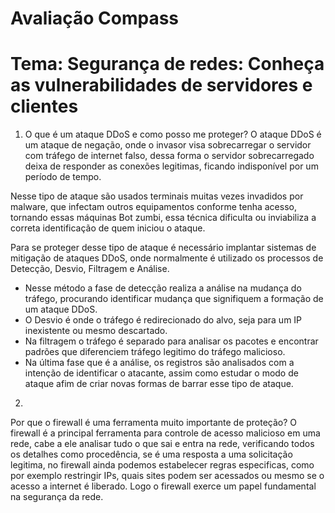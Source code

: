 # Avaliação Compass

# Tema: Segurança de redes: Conheça as vulnerabilidades de servidores e clientes 
1. O que é um ataque DDoS e como posso me proteger?
O ataque DDoS é um ataque de negação, onde o invasor visa sobrecarregar o servidor com tráfego de internet falso, dessa forma o servidor sobrecarregado deixa de responder as conexões legitimas, ficando indisponível por um período de tempo.

Nesse tipo de ataque são usados terminais muitas vezes invadidos por malware, que infectam outros equipamentos conforme tenha acesso, tornando essas máquinas Bot zumbi, essa técnica dificulta ou inviabiliza a correta identificação de quem iniciou o ataque.

Para se proteger desse tipo de ataque é necessário implantar sistemas de mitigação de ataques DDoS, onde normalmente é utilizado os processos de Detecção, Desvio, Filtragem e Análise. 

* Nesse método a fase de detecção realiza a análise na mudança do tráfego, procurando identificar mudança que signifiquem a formação de um ataque DDoS. 
* O Desvio é onde o tráfego é redirecionado do alvo, seja para um IP inexistente ou mesmo descartado. 
* Na filtragem o tráfego é separado para analisar os pacotes e encontrar padrões que diferenciem tráfego legitimo do tráfego malicioso.
* Na última fase que é a análise, os registros são analisados com a intenção de identificar o atacante, assim como estudar o modo de ataque afim de criar novas formas de barrar esse tipo de ataque.

2. 
Por que o firewall é uma ferramenta muito importante de proteção?
O firewall é a principal ferramenta para controle de acesso malicioso em uma rede, cabe a ele analisar tudo o que sai e entra na rede, verificando todos os detalhes como procedência, se é uma resposta a uma solicitação legitima, no firewall ainda podemos estabelecer regras especificas, como por exemplo restringir IPs, quais sites podem ser acessados ou mesmo se o acesso a internet é liberado. Logo o firewall exerce um papel fundamental na segurança da rede.
